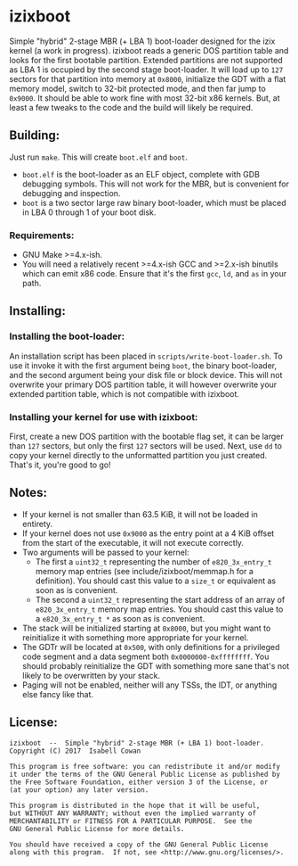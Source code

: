 <!-- READEME.md -->
# izixboot
Simple "hybrid" 2-stage MBR (+ LBA 1) boot-loader designed for the izix kernel (a work in progress).
izixboot reads a generic DOS partition table and looks for the first bootable partition.
Extended partitions are not supported as LBA 1 is occupied by the second stage boot-loader.
It will load up to `127` sectors for that partition into memory at `0x8000`, initialize the GDT with a flat memory model, switch to 32-bit protected mode, and then far jump to `0x9000`.
It should be able to work fine with most 32-bit x86 kernels.  But, at least a few tweaks to the code and the build will likely be required.

## Building:
Just run `make`.
This will create `boot.elf` and `boot`.
* `boot.elf` is the boot-loader as an ELF object, complete with GDB debugging symbols.
   This will not work for the MBR, but is convenient for debugging and inspection.
* `boot` is a two sector large raw binary boot-loader, which must be placed in LBA 0 through 1 of your boot disk.
### Requirements:
* GNU Make >=4.x-ish.
* You will need a relatively recent >=4.x-ish GCC and >=2.x-ish binutils which can emit x86 code.
  Ensure that it's the first `gcc`, `ld`, and `as` in your path.

## Installing:
### Installing the boot-loader:
An installation script has been placed in `scripts/write-boot-loader.sh`.
To use it invoke it with the first argument being `boot`, the binary boot-loader, and the second argument being your disk file or block device.
This will not overwrite your primary DOS partition table, it will however overwrite your extended partition table, which is not compatible with izixboot.
### Installing your kernel for use with izixboot:
First, create a new DOS partition with the bootable flag set, it can be larger than `127` sectors, but only the first `127` sectors will be used.
Next, use `dd` to copy your kernel directly to the unformatted partition you just created.
That's it, you're good to go!

## Notes:
* If your kernel is not smaller than 63.5 KiB, it will not be loaded in entirety.
* If your kernel does not use `0x9000` as the entry point at a 4 KiB offset from the start of the executable, it will not execute correctly.
* Two arguments will be passed to your kernel:
  * The first a `uint32_t` representing the number of `e820_3x_entry_t` memory map entries (see include/izixboot/memmap.h for a definition).  You should cast this value to a `size_t` or equivalent as soon as is convenient.
  * The second a `uint32_t` representing the start address of an array of `e820_3x_entry_t` memory map entries.  You should cast this value to a `e820_3x_entry_t *` as soon as is convenient.
* The stack will be initialized starting at `0x8000`, but you might want to reinitialize it with something more appropriate for your kernel.
* The GDTr will be located at `0x500`, with only definitions for a privileged code segment and a data segment both `0x0000000-0xffffffff`.  You should probably reinitialize the GDT with something more sane that's not likely to be overwritten by your stack.
* Paging will not be enabled, neither will any TSSs, the IDT, or anything else fancy like that.

## License:
```
izixboot  --  Simple "hybrid" 2-stage MBR (+ LBA 1) boot-loader.
Copyright (C) 2017  Isabell Cowan

This program is free software: you can redistribute it and/or modify
it under the terms of the GNU General Public License as published by
the Free Software Foundation, either version 3 of the License, or
(at your option) any later version.

This program is distributed in the hope that it will be useful,
but WITHOUT ANY WARRANTY; without even the implied warranty of
MERCHANTABILITY or FITNESS FOR A PARTICULAR PURPOSE.  See the
GNU General Public License for more details.

You should have received a copy of the GNU General Public License
along with this program.  If not, see <http://www.gnu.org/licenses/>.
```
<!-- vim: set ts=2 sw=2 et syn=markdown: -->
